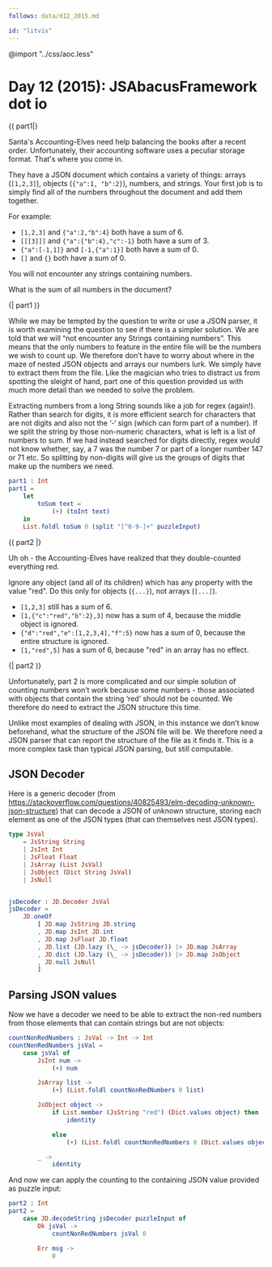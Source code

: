 ```yaml
---
follows: data/d12_2015.md

id: "litvis"
---
```


@import "../css/aoc.less"

# Day 12 (2015): JSAbacusFramework dot io

{( part1|}

Santa's Accounting-Elves need help balancing the books after a recent order.
Unfortunately, their accounting software uses a peculiar storage format.
That's where you come in.

They have a JSON document which contains a variety of things: arrays (`[1,2,3]`), objects (`{"a":1, "b":2}`), numbers, and strings. Your first job is to simply find all of the numbers throughout the document and add them together.

For example:

- `[1,2,3]` and `{"a":2,"b":4}` both have a sum of 6.
- `[[[3]]]` and `{"a":{"b":4},"c":-1}` both have a sum of 3.
- `{"a":[-1,1]}` and `[-1,{"a":1}]` both have a sum of 0.
- `[]` and `{}` both have a sum of 0.

You will not encounter any strings containing numbers.

What is the sum of all numbers in the document?

{| part1 )}

While we may be tempted by the question to write or use a JSON parser, it is worth examining the question to see if there is a simpler solution.
We are told that we will “not encounter any Strings containing numbers”.
This means that the only numbers to feature in the entire file will be the numbers we wish to count up.
We therefore don’t have to worry about where in the maze of nested JSON objects and arrays our numbers lurk.
We simply have to extract them from the file.
Like the magician who tries to distract us from spotting the sleight of hand, part one of this question provided us with much more detail than we needed to solve the problem.

Extracting numbers from a long String sounds like a job for regex (again!).
Rather than search for digits, it is more efficient search for characters that are not digits and also not the ‘-‘ sign (which can form part of a number).
If we split the string by those non-numeric characters, what is left is a list of numbers to sum.
If we had instead searched for digits directly, regex would not know whether, say, a 7 was the number 7 or part of a longer number 147 or 71 etc.
So splitting by non-digits will give us the groups of digits that make up the numbers we need.

```elm {l r}
part1 : Int
part1 =
    let
        toSum text =
            (+) (toInt text)
    in
    List.foldl toSum 0 (split "[^0-9-]+" puzzleInput)
```

{( part2 |}

Uh oh - the Accounting-Elves have realized that they double-counted everything red.

Ignore any object (and all of its children) which has any property with the value "red".
Do this only for objects (`{...}`), not arrays (`[...]`).

- `[1,2,3]` still has a sum of 6.
- `[1,{"c":"red","b":2},3]` now has a sum of 4, because the middle object is ignored.
- `{"d":"red","e":[1,2,3,4],"f":5}` now has a sum of 0, because the entire structure is ignored.
- `[1,"red",5]` has a sum of 6, because "red" in an array has no effect.

{| part2 )}

Unfortunately, part 2 is more complicated and our simple solution of counting numbers won’t work because some numbers - those associated with objects that contain the string ‘red’ should not be counted.
We therefore do need to extract the JSON structure this time.

Unlike most examples of dealing with JSON, in this instance we don’t know beforehand, what the structure of the JSON file will be.
We therefore need a JSON parser that can report the structure of the file as it finds it.
This is a more complex task than typical JSON parsing, but still computable.

## JSON Decoder

Here is a generic decoder (from <https://stackoverflow.com/questions/40825493/elm-decoding-unknown-json-structure>) that can decode a JSON of unknown structure, storing each element as one of the JSON types (that can themselves nest JSON types).

```elm {l}
type JsVal
    = JsString String
    | JsInt Int
    | JsFloat Float
    | JsArray (List JsVal)
    | JsObject (Dict String JsVal)
    | JsNull


jsDecoder : JD.Decoder JsVal
jsDecoder =
    JD.oneOf
        [ JD.map JsString JD.string
        , JD.map JsInt JD.int
        , JD.map JsFloat JD.float
        , JD.list (JD.lazy (\_ -> jsDecoder)) |> JD.map JsArray
        , JD.dict (JD.lazy (\_ -> jsDecoder)) |> JD.map JsObject
        , JD.null JsNull
        ]
```

## Parsing JSON values

Now we have a decoder we need to be able to extract the non-red numbers from those elements that can contain strings but are not objects:

```elm {l}
countNonRedNumbers : JsVal -> Int -> Int
countNonRedNumbers jsVal =
    case jsVal of
        JsInt num ->
            (+) num

        JsArray list ->
            (+) (List.foldl countNonRedNumbers 0 list)

        JsObject object ->
            if List.member (JsString "red") (Dict.values object) then
                identity

            else
                (+) (List.foldl countNonRedNumbers 0 (Dict.values object))

        _ ->
            identity
```

And now we can apply the counting to the containing JSON value provided as puzzle input:

```elm {l r}
part2 : Int
part2 =
    case JD.decodeString jsDecoder puzzleInput of
        Ok jsVal ->
            countNonRedNumbers jsVal 0

        Err msg ->
            0
```
